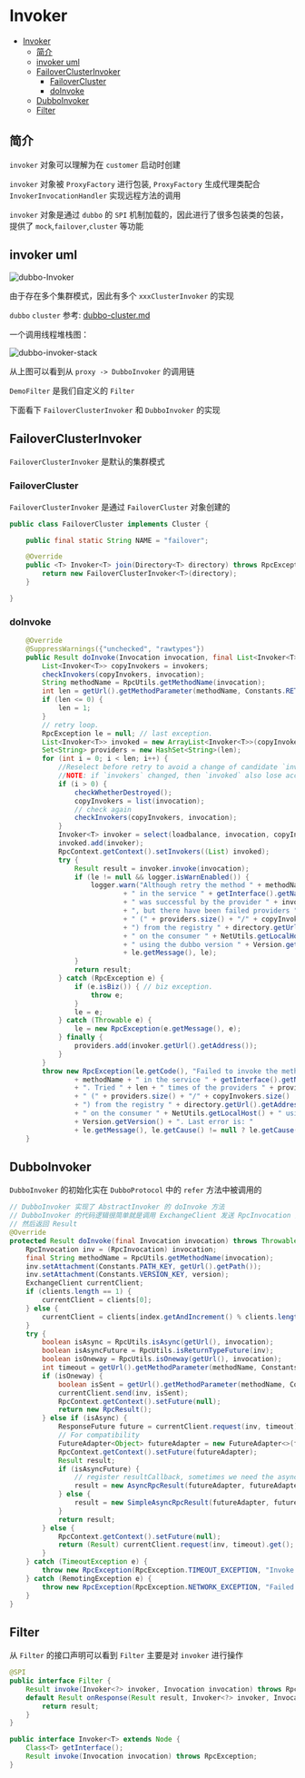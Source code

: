 # Invoker

- [Invoker](#invoker)
  - [简介](#%E7%AE%80%E4%BB%8B)
  - [invoker uml](#invoker-uml)
  - [FailoverClusterInvoker](#failoverclusterinvoker)
    - [FailoverCluster](#failovercluster)
    - [doInvoke](#doinvoke)
  - [DubboInvoker](#dubboinvoker)
  - [Filter](#filter)

## 简介

`invoker` 对象可以理解为在 `customer` 启动时创建

`invoker` 对象被 `ProxyFactory` 进行包装, `ProxyFactory` 生成代理类配合 `InvokerInvocationHandler` 实现远程方法的调用

`invoker` 对象是通过 `dubbo` 的 `SPI` 机制加载的，因此进行了很多包装类的包装，提供了 `mock`,`failover`,`cluster` 等功能

## invoker uml

![dubbo-Invoker](images/dubbo-Invoker.png)

由于存在多个集群模式，因此有多个 `xxxClusterInvoker` 的实现

`dubbo` `cluster` 参考: [dubbo-cluster.md](dubbo-cluster.md)

一个调用线程堆栈图：

![dubbo-invoker-stack](images/dubbo-invoker-stack.png)

从上图可以看到从 `proxy -> DubboInvoker` 的调用链

`DemoFilter` 是我们自定义的 `Filter`

下面看下 `FailoverClusterInvoker` 和 `DubboInvoker` 的实现

## FailoverClusterInvoker

`FailoverClusterInvoker` 是默认的集群模式

### FailoverCluster

`FailoverClusterInvoker` 是通过 `FailoverCluster` 对象创建的

```java
public class FailoverCluster implements Cluster {

    public final static String NAME = "failover";

    @Override
    public <T> Invoker<T> join(Directory<T> directory) throws RpcException {
        return new FailoverClusterInvoker<T>(directory);
    }

}
```

### doInvoke

```java
    @Override
    @SuppressWarnings({"unchecked", "rawtypes"})
    public Result doInvoke(Invocation invocation, final List<Invoker<T>> invokers, LoadBalance loadbalance) throws RpcException {
        List<Invoker<T>> copyInvokers = invokers;
        checkInvokers(copyInvokers, invocation);
        String methodName = RpcUtils.getMethodName(invocation);
        int len = getUrl().getMethodParameter(methodName, Constants.RETRIES_KEY, Constants.DEFAULT_RETRIES) + 1;
        if (len <= 0) {
            len = 1;
        }
        // retry loop.
        RpcException le = null; // last exception.
        List<Invoker<T>> invoked = new ArrayList<Invoker<T>>(copyInvokers.size()); // invoked invokers.
        Set<String> providers = new HashSet<String>(len);
        for (int i = 0; i < len; i++) {
            //Reselect before retry to avoid a change of candidate `invokers`.
            //NOTE: if `invokers` changed, then `invoked` also lose accuracy.
            if (i > 0) {
                checkWhetherDestroyed();
                copyInvokers = list(invocation);
                // check again
                checkInvokers(copyInvokers, invocation);
            }
            Invoker<T> invoker = select(loadbalance, invocation, copyInvokers, invoked);
            invoked.add(invoker);
            RpcContext.getContext().setInvokers((List) invoked);
            try {
                Result result = invoker.invoke(invocation);
                if (le != null && logger.isWarnEnabled()) {
                    logger.warn("Although retry the method " + methodName
                            + " in the service " + getInterface().getName()
                            + " was successful by the provider " + invoker.getUrl().getAddress()
                            + ", but there have been failed providers " + providers
                            + " (" + providers.size() + "/" + copyInvokers.size()
                            + ") from the registry " + directory.getUrl().getAddress()
                            + " on the consumer " + NetUtils.getLocalHost()
                            + " using the dubbo version " + Version.getVersion() + ". Last error is: "
                            + le.getMessage(), le);
                }
                return result;
            } catch (RpcException e) {
                if (e.isBiz()) { // biz exception.
                    throw e;
                }
                le = e;
            } catch (Throwable e) {
                le = new RpcException(e.getMessage(), e);
            } finally {
                providers.add(invoker.getUrl().getAddress());
            }
        }
        throw new RpcException(le.getCode(), "Failed to invoke the method "
                + methodName + " in the service " + getInterface().getName()
                + ". Tried " + len + " times of the providers " + providers
                + " (" + providers.size() + "/" + copyInvokers.size()
                + ") from the registry " + directory.getUrl().getAddress()
                + " on the consumer " + NetUtils.getLocalHost() + " using the dubbo version "
                + Version.getVersion() + ". Last error is: "
                + le.getMessage(), le.getCause() != null ? le.getCause() : le);
    }

```

## DubboInvoker

`DubboInvoker` 的初始化实在 `DubboProtocol` 中的 `refer` 方法中被调用的

```java
// DubboInvoker 实现了 AbstractInvoker 的 doInvoke 方法
// DubboInvoker 的代码逻辑很简单就是调用 ExchangeClient 发送 RpcInvocation 对象
// 然后返回 Result
@Override
protected Result doInvoke(final Invocation invocation) throws Throwable {
    RpcInvocation inv = (RpcInvocation) invocation;
    final String methodName = RpcUtils.getMethodName(invocation);
    inv.setAttachment(Constants.PATH_KEY, getUrl().getPath());
    inv.setAttachment(Constants.VERSION_KEY, version);
    ExchangeClient currentClient;
    if (clients.length == 1) {
        currentClient = clients[0];
    } else {
        currentClient = clients[index.getAndIncrement() % clients.length];
    }
    try {
        boolean isAsync = RpcUtils.isAsync(getUrl(), invocation);
        boolean isAsyncFuture = RpcUtils.isReturnTypeFuture(inv);
        boolean isOneway = RpcUtils.isOneway(getUrl(), invocation);
        int timeout = getUrl().getMethodParameter(methodName, Constants.TIMEOUT_KEY, Constants.DEFAULT_TIMEOUT);
        if (isOneway) {
            boolean isSent = getUrl().getMethodParameter(methodName, Constants.SENT_KEY, false);
            currentClient.send(inv, isSent);
            RpcContext.getContext().setFuture(null);
            return new RpcResult();
        } else if (isAsync) {
            ResponseFuture future = currentClient.request(inv, timeout);
            // For compatibility
            FutureAdapter<Object> futureAdapter = new FutureAdapter<>(future);
            RpcContext.getContext().setFuture(futureAdapter);
            Result result;
            if (isAsyncFuture) {
                // register resultCallback, sometimes we need the async result being processed by the filter chain.
                result = new AsyncRpcResult(futureAdapter, futureAdapter.getResultFuture(), false);
            } else {
                result = new SimpleAsyncRpcResult(futureAdapter, futureAdapter.getResultFuture(), false);
            }
            return result;
        } else {
            RpcContext.getContext().setFuture(null);
            return (Result) currentClient.request(inv, timeout).get();
        }
    } catch (TimeoutException e) {
        throw new RpcException(RpcException.TIMEOUT_EXCEPTION, "Invoke remote method timeout. method: " + invocation.getMethodName() + ", provider: " + getUrl() + ", cause: " + e.getMessage(), e);
    } catch (RemotingException e) {
        throw new RpcException(RpcException.NETWORK_EXCEPTION, "Failed to invoke remote method: " + invocation.getMethodName() + ", provider: " + getUrl() + ", cause: " + e.getMessage(), e);
    }
}
```

## Filter

从 `Filter` 的接口声明可以看到 `Filter` 主要是对 `invoker` 进行操作

```java
@SPI
public interface Filter {
    Result invoke(Invoker<?> invoker, Invocation invocation) throws RpcException;
    default Result onResponse(Result result, Invoker<?> invoker, Invocation invocation) {
        return result;
    }
}

public interface Invoker<T> extends Node {
    Class<T> getInterface();
    Result invoke(Invocation invocation) throws RpcException;
}
```